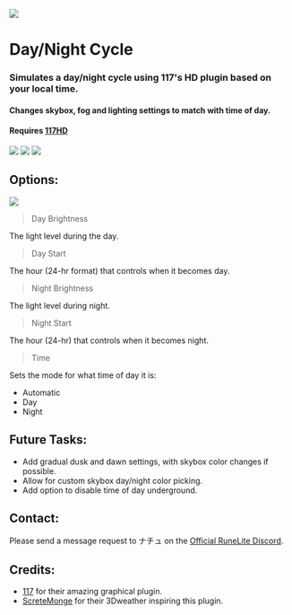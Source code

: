 ![](https://cdn.discordapp.com/attachments/1191205417527803907/1191268634174181538/icon.png?ex=65a4d25f&is=65925d5f&hm=df4b3f7a204356e7c4e6039735090b610b9176d7dea933bffafc533389f59b1d&)
# Day/Night Cycle
### Simulates a day/night cycle using 117's HD plugin based on your local time.
#### Changes skybox, fog and lighting settings to match with time of day.
#### Requires [117HD](https://runelite.net/plugin-hub/show/117hd)
![](https://cdn.discordapp.com/attachments/1191205417527803907/1191283405321683015/image.png)
![](https://cdn.discordapp.com/attachments/1191205417527803907/1191294093121310770/image.png)
![](https://cdn.discordapp.com/attachments/1191205417527803907/1191337578285256704/image.png)
## Options:
![](https://cdn.discordapp.com/attachments/1191205417527803907/1191284450106028143/image.png)

>Day Brightness 
 
The light level during the day.

>Day Start

The hour (24-hr format) that controls when it becomes day.

>Night Brightness

The light level during night.

>Night Start

The hour (24-hr) that controls when it becomes night.

>Time
 
 Sets the mode for what time of day it is:
- Automatic
- Day
- Night

## Future Tasks:
- Add gradual dusk and dawn settings, with skybox color changes if possible.
- Allow for custom skybox day/night color picking.
- Add option to disable time of day underground.

## Contact:
Please send a message request to ナチュ on the [Official RuneLite Discord](https://discord.com/invite/mePCs8U).

## Credits:
- [117](https://github.com/RS117) for their amazing graphical plugin.
- [ScreteMonge](https://github.com/ScreteMonge) for their 3Dweather inspiring this plugin. 
